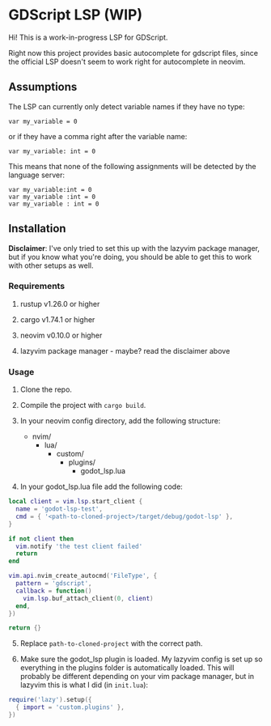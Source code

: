# GDScript LSP (WIP)

Hi! This is a work-in-progress LSP for GDScript.


Right now this project provides basic autocomplete for gdscript files, since the official LSP doesn't seem to work right for autocomplete in neovim.

## Assumptions

The LSP can currently only detect variable names if they have no type:

```
var my_variable = 0
```

or if they have a comma right after the variable name:

```
var my_variable: int = 0
```

This means that none of the following assignments will be detected by the language server:

```
var my_variable:int = 0
var my_variable :int = 0
var my_variable : int = 0
```


## Installation

__Disclaimer__: I've only tried to set this up with the lazyvim package manager, but if you know what you're doing, you should be able to get this to work with other setups as well.

### Requirements

1. rustup v1.26.0 or higher

2. cargo v1.74.1 or higher

3. neovim v0.10.0 or higher

4. lazyvim package manager - maybe? read the disclaimer above

### Usage 

1. Clone the repo.

2. Compile the project with `cargo build`.

3. In your neovim config directory, add the following structure:

    - nvim/
        - lua/
            - custom/
                - plugins/
                    - godot_lsp.lua

4. In your godot_lsp.lua file add the following code:

```lua
local client = vim.lsp.start_client {
  name = 'godot-lsp-test',
  cmd = { '<path-to-cloned-project>/target/debug/godot-lsp' },
}

if not client then
  vim.notify 'the test client failed'
  return
end

vim.api.nvim_create_autocmd('FileType', {
  pattern = 'gdscript',
  callback = function()
    vim.lsp.buf_attach_client(0, client)
  end,
})

return {}
```

5. Replace `path-to-cloned-project` with the correct path.

6. Make sure the godot_lsp plugin is loaded. My lazyvim config is set up so everything in the plugins folder is automatically loaded. This will probably be different depending on your vim package manager, but in lazyvim this is what I did (in `init.lua`):

```lua
require('lazy').setup({
  { import = 'custom.plugins' },
})
```

